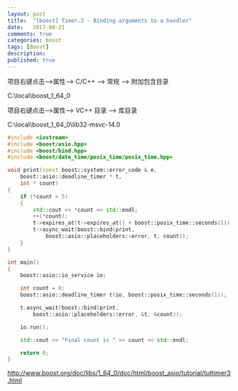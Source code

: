 ```yaml
---
layout: post
title:  "[boost] Timer.3 - Binding arguments to a handler"
date:   2017-08-21
comments: true
categories: boost
tags: [Boost]
description:
published: true
---
```


项目右键点击-->属性--> C/C++ --> 常规 --> 附加包含目录

C:\local\boost_1_64_0

项目右键点击-->属性--> VC++ 目录 --> 库目录

C:\local\boost_1_64_0\lib32-msvc-14.0

```c++
#include <iostream>
#include <boost/asio.hpp>
#include <boost/bind.hpp>
#include <boost/date_time/posix_time/posix_time.hpp>

void print(const boost::system::error_code & e,
    boost::asio::deadline_timer * t,
    int * count)
{
    if (*count < 5)
    {
        std::cout << *count << std::endl;
        ++(*count);
        t->expires_at(t->expires_at() + boost::posix_time::seconds(1));
        t->async_wait(boost::bind(print,
            boost::asio::placeholders::error, t, count));
    }
}

int main()
{
    boost::asio::io_service io;

    int count = 0;
    boost::asio::deadline_timer t(io, boost::posix_time::seconds(1));

    t.async_wait(boost::bind(print,
        boost::asio::placeholders::error, &t, &count));

    io.run();

    std::cout << "Final count is " << count << std::endl;

    return 0;
}
```

<a href="http://www.boost.org/doc/libs/1_64_0/doc/html/boost_asio/tutorial/tuttimer3.html" target="_blank">http://www.boost.org/doc/libs/1_64_0/doc/html/boost_asio/tutorial/tuttimer3.html</a>
